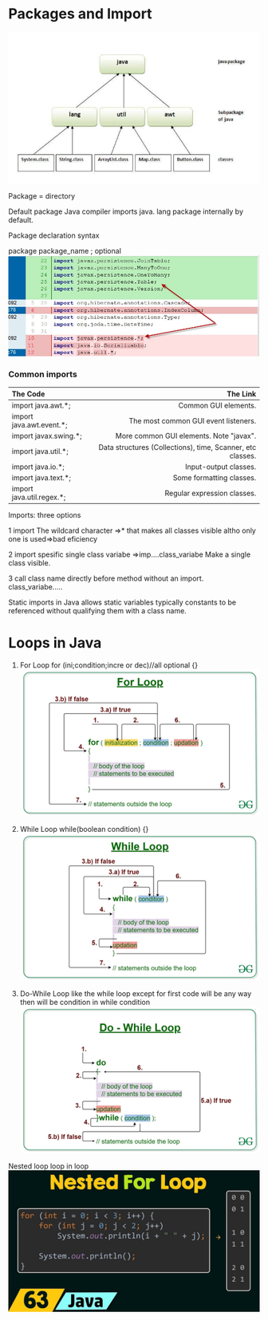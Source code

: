 # Packages and Import
  ![Packages](./assets/package.jpg)

Package = directory

Default package
Java compiler imports java. lang package internally by default.

Package declaration syntax

package package_name ; optional
  ![Import_ex](./assets/import.jpg)



### Common imports

| The Code	 |  The Link |
| :---     |   -------:|
|import java.awt.*;	|Common GUI elements.|
|import java.awt.event.*;|	The most common GUI event listeners.|
|import javax.swing.*;|	More common GUI elements. Note "javax".|
|import java.util.*;|	Data structures (Collections), time, Scanner, etc classes.|
|import java.io.*;|	Input-output classes.|
|import java.text.*;|	Some formatting classes.|
|import java.util.regex.*;|	Regular expression classes.|



Imports: three options
 
1
import The wildcard character =>*
that makes all classes visible altho only one is used=>bad eficiency

2
import spesific single class variabe =>imp....class_variabe
Make a single class visible.

3
call class name directly before method without an import.
class_variabe.....


Static imports in Java
allows static variables typically constants to be referenced without qualifying them with a class name.




# Loops in Java

1. For Loop
for (ini;condition;incre or dec)//all optional
{}
  ![For_Loop](./assets/For-Loop.jpg)

2. While Loop
while(boolean condition)
{}
  ![While_Loop](./assets/While-Loop-GeeksforGeeks.jpg)

3. Do-While Loop
 like the while loop except for first code will be any way then will be condition in while condition 
  ![Do_While_Loop](./assets/do-while-Loop-GeeksforGeeks2.jpg)

Nested loop 
loop in loop
  ![Nested_loop](./assets/nested.jpg)

